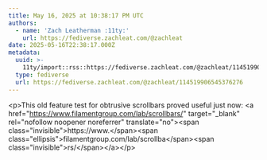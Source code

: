 ```yaml
---
title: May 16, 2025 at 10:38:17 PM UTC
authors:
  - name: 'Zach Leatherman :11ty:'
    url: https://fediverse.zachleat.com/@zachleat
date: 2025-05-16T22:38:17.000Z
metadata:
  uuid: >-
    11ty/import::rss::https://fediverse.zachleat.com/@zachleat/114519906545376276
  type: fediverse
  url: https://fediverse.zachleat.com/@zachleat/114519906545376276
---
```

\<p>This old feature test for obtrusive scrollbars proved useful just now: \<a href="https://www.filamentgroup.com/lab/scrollbars/" target="\_blank" rel="nofollow noopener noreferrer" translate="no">\<span class="invisible">https://www.\</span>\<span class="ellipsis">filamentgroup.com/lab/scrollba\</span>\<span class="invisible">rs/\</span>\</a>\</p>